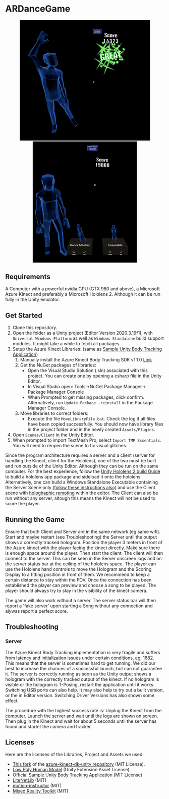 # ARDanceGame
<p align="center">
<img width=413 src="Media/gameplay.jpg">
<img width=330 src="Media/menu.jpg">
</p>

## Requirements
A Computer with a powerful nvidia GPU (GTX 980 and above), a Microsoft Azure Kinect and preferably a Microsoft Hololens 2. Although it can be run fully in the Unity emulator.

## Get Started
1. Clone this repository.
2. Open the folder as a Unity project (Editor Version 2020.3.19f1), with `Universal Windows Platform` as well as `Windows Standalone` build support modules. It might take a while to fetch all packages.
3. Setup the Azure Kinect Libraries: (same as [Sample Unity Body Tracking Application](https://github.com/microsoft/Azure-Kinect-Samples/tree/master/body-tracking-samples/sample_unity_bodytracking))
    1. Manually install the Azure Kinect Body Tracking SDK v1.1.0 [Link](https://docs.microsoft.com/en-us/azure/kinect-dk/body-sdk-download)
    2. Get the NuGet packages of libraries:
        - Open the Visual Studio Solution (.sln) associated with this project. You can create one by opening a csharp file in the Unity Editor.
        - In Visual Studio open: Tools->NuGet Package Manager-> Package Manager Console
        - When Prompted to get missing packages, click confirm. Alternatively, run `Update-Package -reinstall` in the Package Manager Console.
    5. Move libraries to correct folders:
        - Execute the file `MoveLibraryFile.bat`. Check the log if all files have been copied successfully. You should now have library files in the project folder and in the newly created `Assets/Plugins`.
3. Open `Scenes/Client` in the Unity Editor.
4. When prompted to import TextMesh Pro, select `Import TMP Essentials`. You will need to reopen the scene to fix visual glitches.

Since the program architecture requires a server and a client (server for handling the Kinect, client for the Hololens), one of the two must be built and run outside of the Unity Editor. Although they can be run on the same computer. For the best experience, follow the [Unity Hololens 2 build Guide](https://docs.microsoft.com/en-us/windows/mixed-reality/develop/advanced-concepts/using-visual-studio?tabs=hl2) to build a hololens app package and sideload it onto the hololens. Alternatively, one can build a Windows Standalone Executable containing the Server Scene only [(follow these instructions also)](https://github.com/microsoft/Azure-Kinect-Samples/tree/master/body-tracking-samples/sample_unity_bodytracking#finally-if-you-build-a-standalone-executable) and use the Client scene with [hologhaphic remoting](https://docs.microsoft.com/en-us/windows/mixed-reality/develop/unity/unity-play-mode?tabs=openxr) within the editor. The Client can also be run without any server, altough this means the Kinect will not be used to score the player.

## Running the Game
Ensure that both Client and Server are in the same network (eg same wifi). Start and maybe restart (see Troubleshooting) the Server until the output shows a correctly tracked hologram. Position the player 3 meters in front of the Azure kinect with the player facing the kinect directly. Make sure there is enough space around the player. Then start the client. The client will then connect to the server. This can be seen in the Server onscreen logs and on the server status bar at the ceiling of the hololens space. The player can use the Hololens hand controls to move the Hologram and the Scoring Display to a fitting position in front of them. We recommend to keep a certain distance to stay within the FOV. Once the connection has been established the player can preview and choose a song to be played. The player should always try to stay in the visibility of the kinect camera.

The game will also work without a server. The server status bar will then report a 'fake server' upon starting a Song without any connection and alywas report a perfect score.

## Troubleshooting
### Server
The Azure Kinect Body Tracking implementation is very fragile and suffers from latency and initialization issues under certain conditions, eg. [1682](https://github.com/microsoft/Azure-Kinect-Sensor-SDK/issues/1682). This means that the server is sometimes hard to get running. We did our best to increase the chances of a successful launch, but can not guarantee it. The server is correctly running as soon as the Unity output shows a hologram with the correctly tracked output of the kinect. If no hologram is visible or the hologram is T-Posing, restart the application until it works. Switching USB ports can also help. It may also help to try out a built version, or the in Editor version. Switching Driver Versions has also shown some effect.

The procedure with the highest success rate is: Unplug the Kinect from the computer. Launch the server and wait until the logs are shown on screen. Then plug in the Kinect and wait for about 5 seconds until the server has found and startet the camera and tracker.

## Licenses

Here are the licenses of the Libraries, Project and Assets we used:
- [This fork](https://github.com/Aviscii/azure-kinect-dk-unity) of the [azure-kinect-dk-unity repository](https://github.com/curiosity-inc/azure-kinect-dk-unity) (MIT License).
- [Low Poly Human Model](https://assetstore.unity.com/packages/3d/props/polygon-starter-pack-low-poly-3d-art-by-synty-156819) (Unity Extension Asset License). 
- [Official Sample Unity Body Tracking Application](https://github.com/microsoft/Azure-Kinect-Samples/tree/master/body-tracking-samples/sample_unity_bodytracking) (MIT License)
- [LiteNetLib](https://github.com/RevenantX/LiteNetLib) (MIT)
- [motion-instructor](https://github.com/janwww/motion-instructor) (MIT)
- [Mixed Reality Toolkit](https://github.com/microsoft/MixedRealityToolkit-Unity) (MIT)
